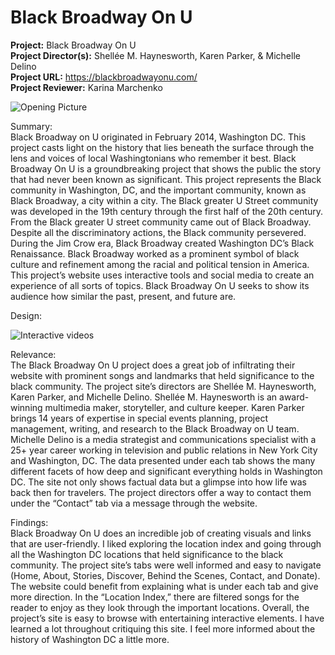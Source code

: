 # Black Broadway On U

**Project:**
Black Broadway On U <br />
**Project Director(s):**
Shellée M. Haynesworth, Karen Parker, & Michelle Delino <br />
**Project URL:** 
https://blackbroadwayonu.com/ <br />
**Project Reviewer:**
Karina Marchenko <br />

![Opening Picture](https://Karina-Marchenko.github.io/Karina-Marchenko-CNU/images/website.png)  

Summary:<br />
Black Broadway on U originated in February 2014, Washington DC. This project casts light on the history that lies beneath the surface through the lens and voices of local Washingtonians who remember it best. 
Black Broadway On U is a groundbreaking project that shows the public the story that had never been known as significant. 
This project represents the Black community in Washington, DC, and the important community, known as Black Broadway, a city within a city. 
The Black greater U Street community was developed in the 19th century through the first half of the 20th century. 
From the Black greater U street community came out of Black Broadway. 
Despite all the discriminatory actions, the Black community persevered.  
During the Jim Crow era, Black Broadway created Washington DC’s Black Renaissance. 
Black Broadway worked as a prominent symbol of black culture and refinement among the racial and political tension in America. 
This project’s website uses interactive tools and social media to create an experience of all sorts of topics. 
Black Broadway On U seeks to show its audience how similar the past, present, and future are. 

Design:<br />

![Interactive videos](https://Karina-Marchenko.github.io/Karina-Marchenko-CNU/images/video.png) 

Relevance: <br />
The Black Broadway On U project does a great job of infiltrating their website with prominent songs and landmarks that held significance to the black community. 
The project site’s directors are Shellée M. Haynesworth, Karen Parker, and Michelle Delino. 
Shellée M. Haynesworth is an award-winning multimedia maker, storyteller, and culture keeper. 
Karen Parker brings 14 years of expertise in special events planning, project management, writing, and research to the Black Broadway on U team. 
Michelle Delino is a media strategist and communications specialist with a 25+ year career working in television and public relations in New York City and Washington, DC. 
The data presented under each tab shows the many different facets of how deep and significant everything holds in Washington DC. 
The site not only shows factual data but a glimpse into how life was back then for travelers. 
The project directors offer a way to contact them under the “Contact” tab via a message through the website. 

Findings: <br />
Black Broadway On U does an incredible job of creating visuals and links that are user-friendly. 
I liked exploring the location index and going through all the Washington DC locations that held significance to the black community. 
The project site’s tabs were well informed and easy to navigate (Home, About, Stories, Discover, Behind the Scenes, Contact, and Donate). 
The website could benefit from explaining what is under each tab and give more direction. 
In the “Location Index,” there are filtered songs for the reader to enjoy as they look through the important locations. 
Overall, the project’s site is easy to browse with entertaining interactive elements. 
I have learned a lot throughout critiquing this site. 
I feel more informed about the history of Washington DC a little more.  
